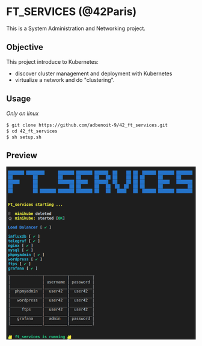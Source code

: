 # FT_SERVICES (@42Paris)
This is a System Administration and Networking project.

## Objective
This project introduce to Kubernetes:
- discover cluster management and deployment with Kubernetes
- virtualize a network and do "clustering".

## Usage

*Only on linux*

```
$ git clone https://github.com/adbenoit-9/42_ft_services.git
$ cd 42_ft_services
$ sh setup.sh
```

## Preview

![Example](screenshot.png)
